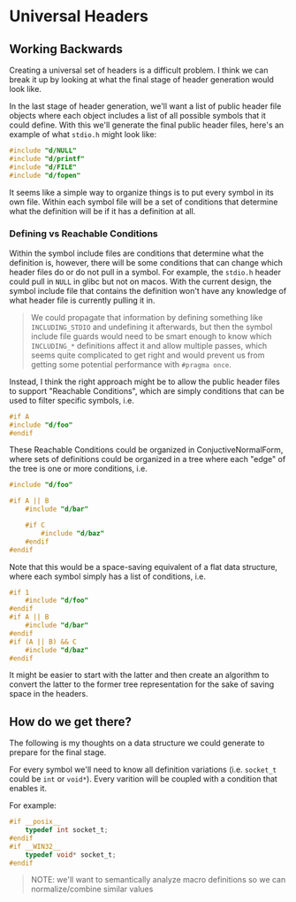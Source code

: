 Universal Headers
================================================================================

Working Backwards
--------------------------------------------------------------------------------
Creating a universal set of headers is a difficult problem.  I think we can
break it up by looking at what the final stage of header generation would look
like.

In the last stage of header generation, we'll want a list of public header file
objects where each object includes a list of all possible symbols that it could
define.  With this we'll generate the final public header files, here's an
example of what `stdio.h` might look like:

```c
#include "d/NULL"
#include "d/printf"
#include "d/FILE"
#include "d/fopen"
```

It seems like a simple way to organize things is to put every symbol in its own
file.  Within each symbol file will be a set of conditions that determine what
the definition will be if it has a definition at all.

### Defining vs Reachable Conditions

Within the symbol include files are conditions that determine what the definition
is, however, there will be some conditions that can change which header files do
or do not pull in a symbol.  For example, the `stdio.h` header could pull in
`NULL` in glibc but not on macos.  With the current design, the symbol include
file that contains the definition won't have any knowledge of what header file is
currently pulling it in.

> We could propagate that information by defining something like `INCLUDING_STDIO` and
  undefining it afterwards, but then the symbol include file guards would need to be
  smart enough to know which `INCLUDING_*` definitions affect it and allow multiple
  passes, which seems quite complicated to get right and would prevent us from getting
  some potential performance with `#pragma once`.

Instead, I think the right approach might be to allow the public header files to
support "Reachable Conditions", which are simply conditions that can be used to
filter specific symbols, i.e.

```c
#if A
#include "d/foo"
#endif
```

These Reachable Conditions could be organized in ConjuctiveNormalForm, where sets of
definitions could be organized in a tree where each "edge" of the
tree is one or more conditions, i.e.

```c
#include "d/foo"

#if A || B
    #include "d/bar"

    #if C
        #include "d/baz"
    #endif
#endif
```

Note that this would be a space-saving equivalent of a flat
data structure, where each symbol simply has a list of conditions, i.e.
```c
#if 1
    #include "d/foo"
#endif
#if A || B
    #include "d/bar"
#endif
#if (A || B) && C
    #include "d/baz"
#endif
```

It might be easier to start with the latter and then create an algorithm
to convert the latter to the former tree representation for the sake
of saving space in the headers.

How do we get there?
--------------------------------------------------------------------------------
The following is my thoughts on a data structure we could generate to prepare
for the final stage.

For every symbol we'll need to know all definition variations (i.e. `socket_t`
could be `int` or `void*`).  Every varition will be coupled with a condition
that enables it.

For example:

```c
#if __posix__
    typedef int socket_t;
#endif
#if __WIN32__
    typedef void* socket_t;
#endif
```

> NOTE: we'll want to semantically analyze macro definitions so
        we can normalize/combine similar values
